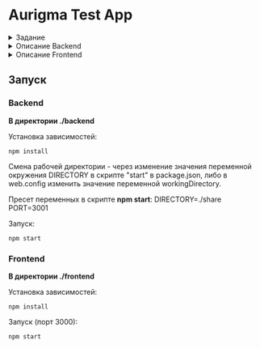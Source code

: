 # Aurigma Test App
<details> 
  <summary>Задание</summary>
  
  ```
   Необходимо написать простейший файловый менеджер, который позволяет:

    1. Показывать список файлов из заданной в web.config папки на сервере в табличном виде (имя файла, размер, дата модификации)

    2. Возможность просматривать вложенные папки

    3. Удалять файлы и папки

    4. Загружать файлы с клиентского компьютера

    5. Для текстовых файлов, показывать контент в отдельном модальном окне. Для картинок – отображать изображение.

    Дополнительное (необязательное) задание со звёздочкой: релизовать real-time синхронизацию файловой системы и отображаемого сожержимого.

    Unit-тесты, обработка ошибок, логирование – всё на усмотрение исполнителя.

    Серверная часть

    Серверная часть должна быть написана на ASP.NET MVC, Web API или ASP.NET Core – на выбор соискателя. В случае незнакомства соискателя с платформой Microsoft, так же допускаются альтернативные платформы – node.js, PHP, Python и проч.

    Клиенская часть

    Клиентская часть должна быть выполнена как SPA-приложение, т.е. удаление или загрузка файлов не должны требовать перезагрузки страницы.

    Можно использовать любой JavaScript Framework – Ember, Knockout.js, Vue.js, Angular, React, Polymer и проч.

    Примечание: Если не было опыта ни с одним из этих фреймворков, рекомедую обратить внимание на Vue.js – довольно простой, но при этом современный.

    Верстка

    Необходимо продемонстрировать хоть какой-нибудь навык вёрстки. Допустимо использовать любой знакомый CSS-фреймворк – Materialize, Semantic UI, Foundation, Bootstrap.
```
</details>

<details> 
  <summary>Описание Backend </summary>
  
## Node.js
### Зависимости:
* Express;
* Express-formidable - middleware для парсинга formdata;
* Morgan - логирование запросов в консоль;
* Ws - реализация веб-сокетов.

Переменные окружения:
* DIRECTORY - заданная директория, с которой будет взаимодействовать приложение. По умолчанию - папка приложения;  
* PORT - порт, который слушает приложение. По умолчанию - 3000.

Эндпоинт API - /api.

Методы API: 
* /content - 
  1. GET query: [ subdir ] - выдает список файлов и директорий в subdir.
  2. DELETE query: [ subdir ] - удаление пустой папки.
* /file - 
  1. GET query: [ subdir,  filename, preview ] - получить файл filename из папки subdir. В случае если preview=false - добавляется заголовок attachment для скачивания файла.
  2. POST formdata: [ subdir, [filename]: filedata ] - аплоад файлов в папку subdir.
  3. DELETE query: [ subdir, filename ] - удалить файл filename из subdir.

При запуске активируется fs.watch с параметром рекурсии, который оповещает по сокету об изменениях в subdir(исходя из документации - может не работать на linux).
</details>

<details> 
  <summary>Описание Frontend</summary>

## React.js приложение (create-react-app) 
### Зависимости:
* Antd - UI фреймворк
* Axios - HTTP клиент

### Переменные окружения:
* BACKEND_URL - Хост бэкенда. По умолчанию - "http://localhost:3001";  
* BACKEND_API_ENDPOINT - Эндпоинт апи бэкенда. По умолчанию "/api"
* WEBSOCKET_URL - URL вебсокета. По умолчанию - "ws://localhost:3001"

При запуске клиента - стучится на вебсокет по указанному WEBSOCKET_URL. При получении сообщений из сокета - обновляет список файлов/папок на гриде. В случае закрытия сокета - попытки реконнекта каждые 5 секунд.

#### Загрузка файлов
По нажатию на кнопку Upload Files. Возможна загрузка нескольких файлов. Возможно указать локацию, в которую будут загружены файлы (если такой нет - она будет создана).

#### Скачивание файлов 
По кнопке Download в модальном окне предпросмотра файла.

#### Информация о файле
В всплывающем окне при наведении на файл. Там же - кнопка удаления файла.

#### Просмотр файлов
В предпросмотре открываются форматы:
* Текст: txt, js json, md, bat, yml, xml, cmd;
* Изображения: jpg, webp, png, ico

</details>

## Запуск
### Backend
**В директории ./backend**

Установка зависимостей:

```npm install```

Смена рабочей директории - через изменение значения переменной окружения DIRECTORY в скрипте "start" в package.json, либо в web.config изменить значение переменной workingDirectory.

Пресет переменных в скрипте **npm start**: DIRECTORY=./share PORT=3001

Запуск:

```npm start```

### Frontend
**В директории ./frontend**

Установка зависимостей:

```npm install```


Запуск (порт 3000):

```npm start```
